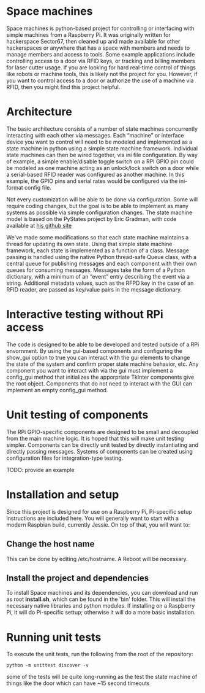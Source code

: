 # Space machines
Space machines is python-based project for controlling or interfacing with simple machines from a Raspberry Pi.  It was originally written for hackerspace Sector67, then cleaned up and made available for other hackerspaces or anywhere that has a space with members and needs to manage members and access to tools.  Some example applications include controlling access to a door via RFID keys, or tracking and billing members for laser cutter usage.
If you are looking for hard real-time control of things like robots or machine tools, this is likely not the project for you.  However, if you want to control access to a door or authorize the use of a machine via RFID, then you might find this project helpful.
# Architecture

The basic architecture consists of a number of state machines concurrently interacting with each other via messages.  Each “machine” or interface device you want to control will need to be modeled and implemented as a state machine in python using a simple state machine framework.  Individual state machines can then be wired together, via ini file configuration.  By way of example, a simple enable/disable toggle switch on a RPI GPIO pin could be modeled as one machine acting as an unlock/lock switch on a door while a serial-based RFID reader was configured as another machine.  In this example, the GPIO pins and serial rates would be configured via the ini-format config file.

Not every customization will be able to be done via configuration.  Some will require coding changes, but the goal is to be able to implement as many systems as possible via simple configuration changes.
The state machine model is based on the PyStates project by Eric Gradman, with code available at [his github site](https://github.com/egradman/pystates/blob/master/pystates/pystates.py)

We've made some modifications so that each state machine maintains a thread for updating its own state.  Using that simple state machine framework, each state is implemented as a function of a class.  Message passing is handled using the native Python thread-safe Queue class, with a central queue for publishing messages and each component with their own queues for consuming messages.  Messages take the form of a Python dictionary, with a minimum of an “event” entry describing the event via a string.  Additional metadata values, such as the RFPD key in the case of an RFID reader, are passed as key/value pairs in the message dictionary.

# Interactive testing without RPi access
The code is designed to be able to be developed and tested outside of a RPi envornment.  By using the gui-based components and configuring the show_gui option to true you can interact with the gui elements to change the state of the system and confirm proper state machine behavior, etc.  Any component you want to interact with via the gui must implement a config_gui method that initializes the apporpriate TkInter components give the root object.  Components that do not need to interact with the GUI can implement an empty config_gui method.

# Unit testing of components
The RPi GPIO-specific components are designed to be small and decoupled from the main machine logic.  It is hoped that this will make unit testing simpler.  Components can be directly unit tested by directly instantiating and directly passing messages.  Systems of components can be created using configuration files for integration-type testing.

TODO: provide an example

# Installation and setup
Since this project is designed for use on a Raspberry Pi, Pi-specific setup instructions are included here.  You will generally want to start with a modern Raspbian build, currently Jessie.  On top of that, you will want to:

## Change the host name
This can be done by editing /etc/hostname. A Reboot will be necessary.

## Install the project and dependencies
To install Space machines and its dependencies, you can download and run as root **install.sh**, which can be found in the 'bin' folder.  This will install the necessary native libraries and python modules.  If installing on a Raspberry Pi, it will do Pi-specific settup; otherwise it will do a more basic installation.

# Running unit tests
To execute the unit tests, run the following from the root of the repository:

    python -m unittest discover -v

some of the tests will be quite long-running as the test the state machine of things like the door which can have ~15 second timeouts
